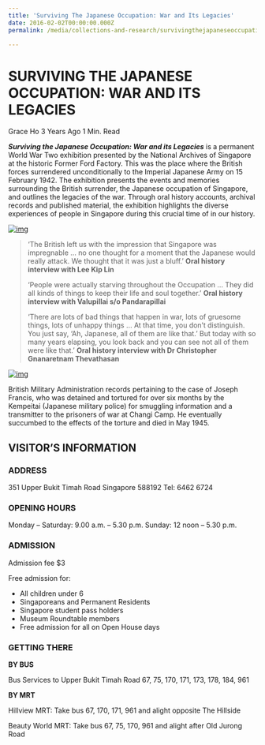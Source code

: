 ```yaml
---
title: 'Surviving The Japanese Occupation: War and Its Legacies'
date: 2016-02-02T00:00:00.000Z
permalink: /media/collections-and-research/survivingthejapaneseoccupation

---
```



# SURVIVING THE JAPANESE OCCUPATION: WAR AND ITS LEGACIES

Grace Ho 3 Years Ago 1 Min. Read

***Surviving the Japanese Occupation: War and its Legacies*** is a permanent World War Two exhibition presented by the National Archives of Singapore at the historic Former Ford Factory. This was the place where the British forces surrendered unconditionally to the Imperial Japanese Army on 15 February 1942. The exhibition presents the events and memories surrounding the British surrender, the Japanese occupation of Singapore, and outlines the legacies of the war. Through oral history accounts, archival records and published material, the exhibition highlights the diverse experiences of people in Singapore during this crucial time of in our history.

[![img](http://www.nas.gov.sg/blogs/offtherecord/wp-content/uploads/2017/02/090A2272A-1000x667.jpg)](http://www.nas.gov.sg/blogs/offtherecord/wp-content/uploads/2017/02/090A2272A.jpg)

> ‘The British left us with the impression that Singapore was impregnable … no one thought for a moment that the Japanese would really attack. We thought that it was just a bluff.’
> **Oral history interview with Lee Kip Lin** 
>
> ‘People were actually starving throughout the Occupation … They did all kinds of things to keep their life and soul together.’
> **Oral history interview with Valupillai s/o Pandarapillai** 
>
> ‘There are lots of bad things that happen in war, lots of gruesome things, lots of unhappy things … At that time, you don’t distinguish. You just say, ‘Ah, Japanese, all of them are like that.’ But today with so many years elapsing, you look back and you can see not all of them were like that.’
> **Oral history interview with Dr Christopher Gnanaretnam Thevathasan**

[![img](http://www.nas.gov.sg/blogs/offtherecord/wp-content/uploads/2017/02/090A2333A-614x1000.jpg)](http://www.nas.gov.sg/blogs/offtherecord/wp-content/uploads/2017/02/090A2333A.jpg)

British Military Administration records pertaining to the case of Joseph Francis, who was detained and tortured for over six months by the Kempeitai (Japanese military police) for smuggling information and a transmitter to the prisoners of war at Changi Camp. He eventually succumbed to the effects of the torture and died in May 1945.

## **VISITOR’S INFORMATION**

### ADDRESS

351 Upper Bukit Timah Road
Singapore 588192
Tel: 6462 6724

### **OPENING HOURS**

Monday – Saturday: 9.00 a.m. – 5.30 p.m.
Sunday: 12 noon – 5.30 p.m.

### **ADMISSION**

Admission fee $3

Free admission for:

- All children under 6
- Singaporeans and Permanent Residents
- Singapore student pass holders
- Museum Roundtable members
- Free admission for all on Open House days

### **GETTING THERE**

**BY BUS**

Bus Services to Upper Bukit Timah Road
67, 75, 170, 171, 173, 178, 184, 961

**BY MRT**

Hillview MRT:
Take bus 67, 170, 171, 961 and alight opposite The Hillside

Beauty World MRT:
Take bus 67, 75, 170, 961 and alight after Old Jurong Road